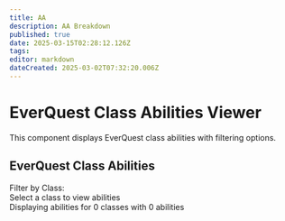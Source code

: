 ```yaml
---
title: AA
description: AA Breakdown
published: true
date: 2025-03-15T02:28:12.126Z
tags: 
editor: markdown
dateCreated: 2025-03-02T07:32:20.006Z
---
```


# EverQuest Class Abilities Viewer

This component displays EverQuest class abilities with filtering options.

<div id="eq-abilities-viewer">
  <h2>EverQuest Class Abilities</h2>
  
  <div class="filter-container">
    <div class="filter-title">Filter by Class:</div>
    <div class="class-filters" id="eq-class-filters">
      <!-- Class checkboxes will be inserted here by JavaScript -->
    </div>
  </div>
  
  <div class="abilities-container" id="eq-abilities-container">
    <!-- Abilities will be displayed here -->
    <div class="no-abilities" id="eq-no-abilities">
      Select a class to view abilities
    </div>
  </div>
  
  <div class="stats">
    Displaying abilities for <span class="class-count" id="eq-class-count">0</span> classes 
    with <span class="ability-count" id="eq-ability-count">0</span> abilities
  </div>
</div>
